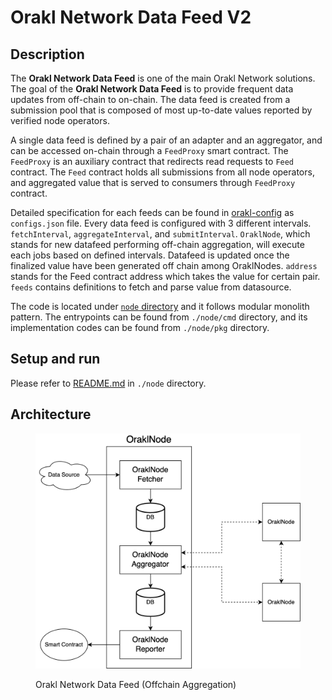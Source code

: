 # Orakl Network Data Feed V2

## Description

The **Orakl Network Data Feed** is one of the main Orakl Network solutions. The goal of the **Orakl Network Data Feed** is to provide frequent data updates from off-chain to on-chain. The data feed is created from a submission pool that is composed of most up-to-date values reported by verified node operators.

A single data feed is defined by a pair of an adapter and an aggregator, and can be accessed on-chain through a `FeedProxy` smart contract. The `FeedProxy` is an auxiliary contract that redirects read requests to `Feed` contract. The `Feed` contract holds all submissions from all node operators, and aggregated value that is served to consumers through `FeedProxy` contract.

Detailed specification for each feeds can be found in [orakl-config](https://github.com/Bisonai/orakl-config) as `configs.json` file. Every data feed is configured with 3 different intervals. `fetchInterval`, `aggregateInterval`, and `submitInterval`. `OraklNode`, which stands for new datafeed performing off-chain aggregation, will execute each jobs based on defined intervals. Datafeed is updated once the finalized value have been generated off chain among OraklNodes. `address` stands for the Feed contract address which takes the value for certain pair. `feeds` contains definitions to fetch and parse value from datasource.

The code is located under [`node` directory](https://github.com/Bisonai/orakl/tree/master/node) and it follows modular monolith pattern. The entrypoints can be found from `./node/cmd` directory, and its implementation codes can be found from `./node/pkg` directory.

## Setup and run

Please refer to [README.md](https://github.com/Bisonai/orakl/blob/master/node/README.md) in `./node` directory.

## Architecture

<figure><img src="../.gitbook/assets/orakl-network-node.png" alt=""><figcaption><p>Orakl Network Data Feed (Offchain Aggregation)</p></figcaption></figure>